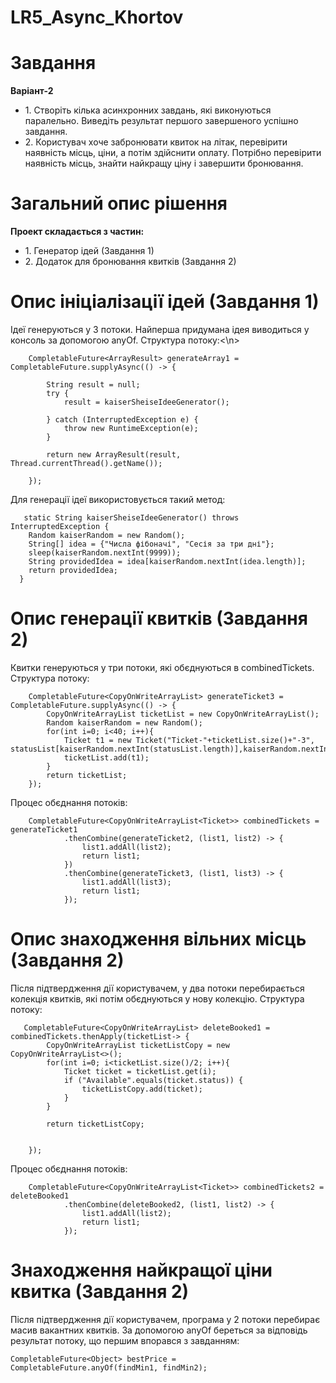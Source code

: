 # LR5_Async_Khortov

# Завдання
<p><b>Варіант-2</b></p>
<ul>
<li>1. Створіть кілька асинхронних завдань, які виконуються паралельно.
Виведіть результат першого завершеного успішно завдання.</li>

<li>2. Користувач хоче забронювати квиток на літак, перевірити
наявність місць, ціни, а потім здійснити оплату. Потрібно перевірити
наявність місць, знайти найкращу ціну і завершити бронювання.</li>
</ul>

# Загальний опис рішення
<p><b>Проект складається з частин:</b></p>
<ul>
  <li>1. Генератор ідей (Завдання 1)</li>
  <li>2. Додаток для бронювання квитків (Завдання 2)</li>
</ul>

# Опис ініціалізації ідей (Завдання 1)
<p>Ідеї генеруються у 3 потоки. Найперша придумана ідея виводиться у консоль за допомогою anyOf. Структура потоку:<\n></p>


        CompletableFuture<ArrayResult> generateArray1 = CompletableFuture.supplyAsync(() -> {

            String result = null;
            try {
                result = kaiserSheiseIdeeGenerator();

            } catch (InterruptedException e) {
                throw new RuntimeException(e);
            }

            return new ArrayResult(result, Thread.currentThread().getName());

        });

        
       
        
   Для генерації ідеї використовується такий метод:
   

       static String kaiserSheiseIdeeGenerator() throws InterruptedException {
        Random kaiserRandom = new Random();
        String[] idea = {"Числа фібоначі", "Сесія за три дні"};
        sleep(kaiserRandom.nextInt(9999));
        String providedIdea = idea[kaiserRandom.nextInt(idea.length)];
        return providedIdea;
      }  

  
# Опис генерації квитків (Завдання 2)
Квитки генеруються у три потоки, які обєднуються в combinedTickets. Структура потоку:

        CompletableFuture<CopyOnWriteArrayList> generateTicket3 = CompletableFuture.supplyAsync(() -> {
            CopyOnWriteArrayList ticketList = new CopyOnWriteArrayList();
            Random kaiserRandom = new Random();
            for(int i=0; i<40; i++){
                Ticket t1 = new Ticket("Ticket-"+ticketList.size()+"-3", statusList[kaiserRandom.nextInt(statusList.length)],kaiserRandom.nextInt(5)*1000+999);
                ticketList.add(t1);
            }
            return ticketList;
        });


Процес обєднання потоків:


        CompletableFuture<CopyOnWriteArrayList<Ticket>> combinedTickets = generateTicket1
                .thenCombine(generateTicket2, (list1, list2) -> {
                    list1.addAll(list2);
                    return list1;
                })
                .thenCombine(generateTicket3, (list1, list3) -> {
                    list1.addAll(list3);
                    return list1;
                });
            
# Опис знаходження вільних місць (Завдання 2)
Після підтвердження дії користувачем, у два потоки перебирається колекція квитків, які потім обєднуються у нову колекцію. Структура потоку:

       CompletableFuture<CopyOnWriteArrayList> deleteBooked1 = combinedTickets.thenApply(ticketList-> {
            CopyOnWriteArrayList ticketListCopy = new CopyOnWriteArrayList<>();
            for(int i=0; i<ticketList.size()/2; i++){
                Ticket ticket = ticketList.get(i);
                if ("Available".equals(ticket.status)) {
                    ticketListCopy.add(ticket);
                }
            }

            return ticketListCopy;


        });
    
Процес обєднання потоків:


        CompletableFuture<CopyOnWriteArrayList<Ticket>> combinedTickets2 = deleteBooked1
                .thenCombine(deleteBooked2, (list1, list2) -> {
                    list1.addAll(list2);
                    return list1;
                });

   

# Знаходження найкращої ціни квитка (Завдання 2)  
Після підтвердження дії користувачем, програма у 2 потоки перебирає масив вакантних квитків. За допомогою anyOf береться за відповідь результат потоку, що першим впорався з завданням:


    CompletableFuture<Object> bestPrice = CompletableFuture.anyOf(findMin1, findMin2);

